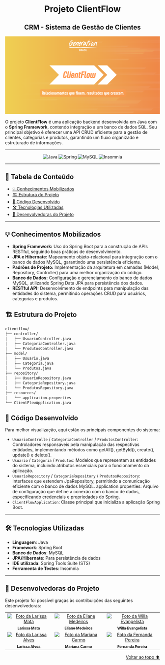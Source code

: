 <div align='center', id='topo'/>

# Projeto ClientFlow
## CRM - Sistema de Gestão de Clientes

![Banner do Projeto ClientFlow](https://github.com/Projeto-ClientFlow/ClientFlow/blob/4c406ac1deaa08fe3cdabae57960278b204de6e6/src/img/ClientFlow_Banner.png)

</div>

O projeto **ClientFlow** é uma aplicação backend desenvolvida em Java com o **Spring Framework**, contendo integração a um banco de dados SQL. Seu principal objetivo é oferecer uma API CRUD eficiente para a gestão de clientes, categorias e produtos, garantindo um fluxo organizado e estruturado de informações.

******

<div align='center'/>

  ![Java](https://a11ybadges.com/badge?logo=java)
  ![Spring](https://a11ybadges.com/badge?logo=spring)
  ![MySQL](https://a11ybadges.com/badge?logo=mysql)
  ![Insomnia](https://a11ybadges.com/badge?logo=insomnia)

</div>

******

## 📖 Tabela de Conteúdo
- [💡 Conhecimentos Mobilizados](#conhecimentosMobilizados)
- [🏗️ Estrutura do Projeto](#estruturaDoProjeto)
- [📂 Código Desenvolvido](#codigoDesenvolvido)
- [🛠️ Tecnologias Utilizadas](#tecnologiasUtilizadas)
- [🤝 Desenvolvedoras do Projeto](#devas)

---

<div id='conhecimentosMobilizados'/> 

## 💡 Conhecimentos Mobilizados

- **Spring Framework:** Uso do Spring Boot para a construção de APIs RESTful, seguindo boas práticas de desenvolvimento.
- **JPA e Hibernate:** Mapeamento objeto-relacional para integração com o banco de dados MySQL, garantindo uma persistência eficiente.
- **Padrões de Projeto:** Implementação da arquitetura em camadas (Model, Repository, Controller) para uma melhor organização do código.
- **Banco de Dados:** Configuração e gerenciamento do banco de dados MySQL, utilizando Spring Data JPA para persistência dos dados.
- **RESTful API:** Desenvolvimento de endpoints para manipulação das entidades do sistema, permitindo operações CRUD para usuários, categorias e produtos.

<div id='estruturaDoProjeto'/>

## 🏗️ Estrutura do Projeto

```
clientflow/
├── controller/
│   ├── UsuarioController.java
│   ├── CategoriaController.java
│   └── ProdutosController.java
├── model/
│   ├── Usuario.java
│   ├── Categoria.java
│   └── Produtos.java
├── repository/
│   ├── UsuarioRepository.java
│   ├── CategoriaRepository.java
│   └── ProdutosRepository.java
├── resources/
│   └── application.properties
└── ClientFlowApplication.java
```

<div id='codigoDesenvolvido'/> 

## 📂 Código Desenvolvido

Para melhor visualização, aqui estão os principais componentes do sistema:

- `UsuarioControlle` / `CategoriaController` / `ProdutosController`: Controladores responsáveis pela manipulação das respectivas entidades, implementando métodos como getAll(), getById(), create(), update() e delete().
- `Usuario` / `Categoria` / `Produtos`: Modelos que representam as entidades do sistema, incluindo atributos essenciais para o funcionamento da aplicação.
- `UsuarioRepository` / `CategoriaRepository` / `ProdutosRepository`: Interfaces que estendem JpaRepository, permitindo a comunicação eficiente com o banco de dados MySQL.
application.properties: Arquivo de configuração que define a conexão com o banco de dados, especificando credenciais e propriedades do Spring.
- `ClientFlowApplication`: Classe principal que inicializa a aplicação Spring Boot.

---

<div id='tecnologiasUtilizadas'/> 

## 🛠️ Tecnologias Utilizadas

- **Linguagem**: Java  
- **Framework**: Spring Boot  
- **Banco de Dados**: MySQL  
- **JPA/Hibernate**: Para persistência de dados  
- **IDE utilizada**: Spring Tools Suite (STS)
- **Ferramenta de Testes**: Insomnia

---

<div id='devas'/> 
  
## 🤝 Desenvolvedoras do Projeto

Este projeto foi possível graças às contribuições das seguintes desenvolvedoras:

<div align="center">
  <table>
    <tr>
      <td align="center">
        <a href="https://www.linkedin.com/in/larissa-mata-a32a5a104/" title="Linkedin da Larissa Mata">
          <img src="https://media.licdn.com/dms/image/v2/D4D03AQH8ZGW05SThzA/profile-displayphoto-shrink_400_400/profile-displayphoto-shrink_400_400/0/1698075416577?e=1747267200&v=beta&t=MZQra9MZhtWWZqrZx6Re7loE6-KZIhHj9kj5Rbxe_Ds" width="100px;" alt="Foto da Larissa Mata"/><br>
          <sub>
            <b>Larissa Mata</b>
          </sub>
        </a>
      </td>
      <td align="center">
        <a href="https://www.linkedin.com/in/elianempontes/" title="Linkedin da Eliane Medeiros">
          <img src="https://media.licdn.com/dms/image/v2/D4D03AQGppzwuto4Skw/profile-displayphoto-shrink_400_400/B4DZOzMU5sHUAg-/0/1733878173890?e=1747267200&v=beta&t=dYk2XBvZ6Be-J99J4sp9kljf2TF3ZZ5YZ8lEu72U7oA" width="100px;" alt="Foto da Eliane Medeiros"/><br>
          <sub>
            <b>Eliane Medeiros</b>
          </sub>
        </a>
      </td>
      <td align="center">
        <a href="https://github.com/willaevangelista" title="GitHub da Willa Evangelista">
          <img src="https://avatars.githubusercontent.com/u/84138876?v=4" width="100px;" alt="Foto da Willa Evangelista"/><br>
          <sub>
            <b>Willa Evangelista</b>
          </sub>
        </a>
      </td>
    </tr>
    <tr>
      <td align="center">
        <a href="https://www.linkedin.com/in/larissa-alves-s/" title="Linkedin da Larissa Alves">
          <img src="https://media.licdn.com/dms/image/v2/D4D03AQFZaBaC-aUVow/profile-displayphoto-shrink_400_400/B4DZSqh72uHYAg-/0/1738027811288?e=1747267200&v=beta&t=6DM_y3QMq47Kb_qSkOcxjFlPsaBcqwZ_0JxLYxL1Bm8" width="100px;" alt="Foto da Larissa Alves"/><br>
          <sub>
            <b>Larissa Alves</b>
          </sub>
        </a>
      </td>
      <td align="center">
        <a href="https://github.com/MariPimentelCarmo" title="GitHub da Mariana Carmo">
          <img src="https://avatars.githubusercontent.com/u/99743029?v=4" width="100px;" alt="Foto da Mariana Carmo"/><br>
          <sub>
            <b>Mariana Carmo</b>
          </sub>
        </a>
      </td>
      <td align="center">
        <a href="https://github.com/fernandafclg" title="GitHub da Fernanda Pereira">
          <img src="https://avatars.githubusercontent.com/u/180988235?v=4" width="100px;" alt="Foto da Fernanda Pereira"/><br>
          <sub>
            <b>Fernanda Pereira</b>
          </sub>
        </a>
      </td>
    </tr>
  </table>
</div>

<div align='right'>
  
[Voltar ao topo ⬆️](#topo)
